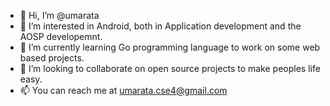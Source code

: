 - 👋 Hi, I’m @umarata
- 👀 I’m interested in Android, both in Application development and the AOSP developemnt.
- 🌱 I’m currently learning Go programming language to work on some web based projects.
- 💞️ I’m looking to collaborate on open source projects to make peoples life easy.
- 📫 You can reach me at umarata.cse4@gmail.com

<!---
umarata/umarata is a ✨ special ✨ repository because its `README.md` (this file) appears on your GitHub profile.
You can click the Preview link to take a look at your changes.
--->
